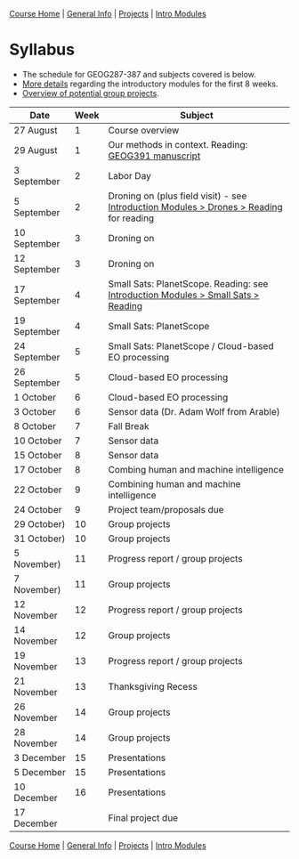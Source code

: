 [Course Home](../README.md) | [General Info](general-information.md) | [Projects](projects.md) | [Intro Modules](introductory-modules.md)

# Syllabus

- The schedule for GEOG287-387 and subjects covered is below. 
- [More details](introductory-modules.md) regarding the introductory modules for the first 8 weeks.
- [Overview of potential group projects](projects.md).


| Date 	       | Week | Subject                                         | 
|--------------|------|-------------------------------------------------|
| 27 August    | 1 | Course overview               |
| 29 August    | 1 | Our methods in context. Reading: [GEOG391 manuscript](https://www.dropbox.com/s/ac40iyiwylzh1nz/geog391_ms.docx?dl=0) |
| 3 September  | 2 | Labor Day     |
| 5 September  | 2 | Droning on (plus field visit) - see [Introduction Modules > Drones > Reading](introductory-modules.md#droning-on) for reading  |
| 10 September | 3 | Droning on      |
| 12 September | 3 | Droning on     |
| 17 September | 4 | Small Sats: PlanetScope. Reading: see [Introduction Modules > Small Sats > Reading](introductory-modules.md#small-sats)    |
| 19 September | 4 | Small Sats: PlanetScope    |
| 24 September | 5 | Small Sats: PlanetScope / Cloud-based EO processing |
| 26 September | 5 | Cloud-based EO processing |
| 1 October    | 6 | Cloud-based EO processing   |
| 3 October    | 6 | Sensor data (Dr. Adam Wolf from Arable)            |
| 8 October    | 7 | Fall Break     |
| 10 October   | 7 | Sensor data    |
| 15 October   | 8 | Sensor data  |        
| 17 October   | 8 | Combing human and machine intelligence   |
| 22 October   | 9 | Combining human and machine intelligence   |
| 24 October   | 9 | Project team/proposals due                |
| 29 October)  | 10 | Group projects          |
| 31 October)  | 10 | Group projects                 |
| 5 November)  | 11 | Progress report / group projects                 |
| 7 November)  | 11 | Group projects                 |
| 12 November  | 12 | Progress report / group projects                 |
| 14 November  | 12 | Group projects                 |
| 19 November  | 13 | Progress report / group projects               |
| 21 November  | 13 | Thanksgiving Recess |
| 26 November  | 14 | Group projects                 |
| 28 November  | 14 | Group projects                 |
| 3 December   | 15 | Presentations                 |
| 5 December   | 15 | Presentations                 |
| 10 December  | 16 | Presentations                 |
| 17 December  |    | Final project due             |

[Course Home](../README.md) | [General Info](general-information.md) | [Projects](projects.md) | [Intro Modules](introductory-modules.md)
